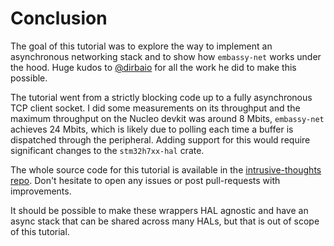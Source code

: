 # Conclusion

The goal of this tutorial was to explore the way to implement an
asynchronous networking stack and to show how `embassy-net` works under the hood.
Huge kudos to [@dirbaio](https://github.com/dirbaio) for all the work he did
to make this possible.

The tutorial went from a strictly blocking code up to a fully asynchronous TCP
client socket.
I did some measurements on its throughput and the maximum throughput
on the Nucleo devkit was around 8 Mbits,
`embassy-net` achieves 24 Mbits, which is likely due to polling each time
a buffer is dispatched through the peripheral.
Adding support for this would require significant changes to
the `stm32h7xx-hal` crate.

The whole source code for this tutorial is available in the [intrusive-thoughts repo](https://github.com/Hati-Research/intrusive-thoughts/tree/main/liltcp).
Don't hesitate to open any issues or post pull-requests with improvements.

It should be possible to make these wrappers HAL agnostic and have
an async stack that can be shared across many HALs, but that is out of scope
of this tutorial.
